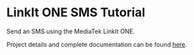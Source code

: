 # LinkIt ONE SMS Tutorial

Send an SMS using the MediaTek LinkIt ONE.

Project details and complete documentation can be found [here](https://www.instructables.com/LinkIt-ONE-SMS-Tutorial/).
